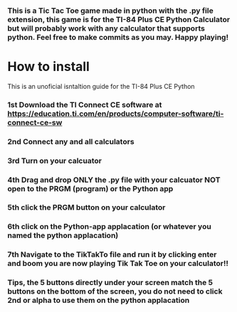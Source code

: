 ### This is a Tic Tac Toe game made in python with the .py file extension, this game is for the TI-84 Plus CE Python Calculator but will probably work with any calculator that supports python. Feel free to make commits as you may. Happy playing!

# How to install

This is an unoficial isntaltion guide for the TI-84 Plus CE Python
### 1st Download the TI Connect CE software at https://education.ti.com/en/products/computer-software/ti-connect-ce-sw
### 2nd Connect any and all calculators
### 3rd Turn on your calcuator
### 4th Drag and drop ONLY the .py file with your calcuator NOT open to the PRGM (program) or the Python app
### 5th click the PRGM button on your calculator
### 6th click on the Python-app applacation (or whatever you named the python applacation)
### 7th Navigate to the TikTakTo file and run it by clicking enter and boom you are now playing Tik Tak Toe on your calculator!!
### Tips, the 5 buttons directly under your screen match the 5 buttons on the bottom of the screen, you do not need to click 2nd or alpha to use them on the python applacation
